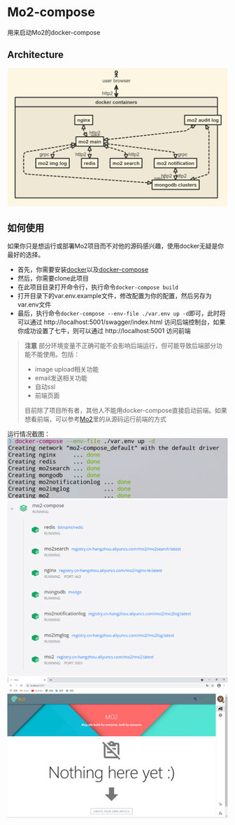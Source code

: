 # Mo2-compose
用来启动Mo2的docker-compose  

## Architecture
![arch](architecture.png)

## 如何使用
如果你只是想运行或部署Mo2项目而不对他的源码感兴趣，使用docker无疑是你最好的选择。  
- 首先，你需要安装[docker](https://docs.docker.com/engine/install/)以及[docker-compose](https://docs.docker.com/compose/install/)  
- 然后，你需要clone此项目
- 在此项目目录打开命令行，执行命令`docker-compose build`
- 打开目录下的var.env.example文件，修改配置为你的配置，然后另存为var.env文件
- 最后，执行命令`docker-compose --env-file ./var.env up -d`即可，此时将可以通过 http://localhost:5001/swagger/index.html 访问后端控制台，如果你成功设置了七牛，则可以通过 http://localhost:5001 访问前端

> **注意** 部分环境变量不正确可能不会影响后端运行，但可能导致后端部分功能不能使用。包括：
> - image upload相关功能
> - email发送相关功能
> - 自动ssl
> - 前端页面  
> 
> 目前除了项目所有者，其他人不能用docker-compose直接启动前端。如果想看前端，可以参考[Mo2](https://github.com/Monkey-Mouse/Mo2)里的从源码运行前端的方式


运行情况截图：  
![](2021-04-08-09-39-07.png)  
![](2021-04-08-09-39-37.png)  
![](2021-04-08-09-40-59.png)



